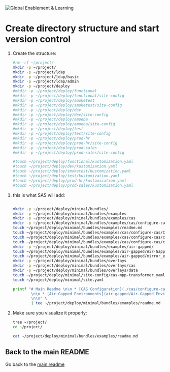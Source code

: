 ![Global Enablement & Learning](https://gelgitlab.race.sas.com/GEL/utilities/writing-content-in-markdown/-/raw/master/img/gel_banner_logo_tech-partners.jpg)

# Create directory structure and start version control

1. Create the structure:

    ```bash
    #rm -rf ~/project/
    mkdir -p ~/project/
    mkdir -p ~/project/ldap
    mkdir -p ~/project/ldap/basic
    mkdir -p ~/project/ldap/admin
    mkdir -p ~/project/deploy
    #mkdir -p ~/project/deploy/functional
    #mkdir -p ~/project/deploy/functional/site-config
    #mkdir -p ~/project/deploy/smoketest
    #mkdir -p ~/project/deploy/smoketest/site-config
    #mkdir -p ~/project/deploy/dev
    #mkdir -p ~/project/deploy/dev/site-config
    #mkdir -p ~/project/deploy/amoeba
    #mkdir -p ~/project/deploy/amoeba/site-config
    #mkdir -p ~/project/deploy/test
    #mkdir -p ~/project/deploy/test/site-config
    #mkdir -p ~/project/deploy/prod-hr
    #mkdir -p ~/project/deploy/prod-hr/site-config
    #mkdir -p ~/project/deploy/prod-sales
    #mkdir -p ~/project/deploy/prod-sales/site-config

    #touch ~/project/deploy/functional/kustomization.yaml
    #touch ~/project/deploy/dev/kustomization.yaml
    #touch ~/project/deploy/smoketest/kustomization.yaml
    #touch ~/project/deploy/test/kustomization.yaml
    #touch ~/project/deploy/prod-hr/kustomization.yaml
    #touch ~/project/deploy/prod-sales/kustomization.yaml
    ```

<!--
1. Now we intialize the git project:

    ```sh
    ## Put in your own info!
    git config --global user.email "Erwan.Granger@sas.com"
    git config --global user.name "Erwan Granger"
    cd ~/project
    git init
    ``` -->

1. this is what SAS will add:

    ```sh

    mkdir -p ~/project/deploy/minimal/bundles/
    mkdir -p ~/project/deploy/minimal/bundles/examples
    mkdir -p ~/project/deploy/minimal/bundles/examples/cas
    mkdir -p ~/project/deploy/minimal/bundles/examples/cas/configure-cas/
    touch ~/project/deploy/minimal/bundles/examples/readme.md
    touch ~/project/deploy/minimal/bundles/examples/cas/configure-cas/CAS_Configuration.md
    touch ~/project/deploy/minimal/bundles/examples/cas/configure-cas/cas-mpp-transformer_example.yaml
    touch ~/project/deploy/minimal/bundles/examples/cas/configure-cas/cas-smp-transformer_example.yaml
    mkdir -p ~/project/deploy/minimal/bundles/examples/air-gapped/
    touch ~/project/deploy/minimal/bundles/examples/air-gapped/Air-Gapped_Environments.md
    touch ~/project/deploy/minimal/bundles/examples/air-gapped/mirror_example.yaml
    mkdir -p ~/project/deploy/minimal/bundles/overlays
    mkdir -p ~/project/deploy/minimal/bundles/overlays/cas
    mkdir -p ~/project/deploy/minimal/bundles/overlays/data
    touch ~/project/deploy/minimal/site-config/cas-mpp-transformer.yaml
    touch ~/project/deploy/minimal/site.yaml

    ```

    ```sh
    printf "# Main Readme \n\n * [CAS Configuration](./cas/configure-cas/CAS_Configuration.md) \
            \n\n * [Air-Gapped Environments](air-gapped/Air-Gapped_Environments.md) \
            \n\n" \
            | tee ~/project/deploy/minimal/bundles/examples/readme.md

    ```

1. Make sure you visualize it properly:

    ```bash
    tree ~/project/
    cd ~/project/
    ```

    ```sh
    cat ~/project/deploy/minimal/bundles/examples/readme.md
    ```

<!--
## fun with VSCode

1. to more easily see the changes:

    ```sh
    printf "\n\n Click on this URL to open VSCode in your browser:\n\n      http://$(hostname -i):8080/ \n\n"

    docker run -it  -e PASSWORD=lnxsas  -p 0.0.0.0:8080:8080 -v "/home/cloud-user/project/:/home/coder/viya4/" codercom/code-server
    ``` -->

## Back to the main README

Go back to the [main readme](/README.md)